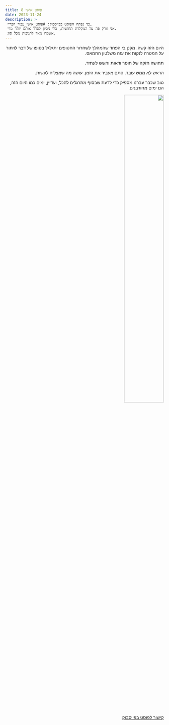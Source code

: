 ```yaml
---
title: פוסט אישי 8
date: 2023-11-24
description: >
 כך נפתח הפוסט בפייסבוק: #פוסט_אישי_עבור_חבריי,
 אני זורק פה על המקלדת תחושות, בלי ניסיון לסדר אותם יותר מדי.
 אשמח מאד לתגובות מכל סוג.
---
```


<div id="fb-root"></div>
<script async defer crossorigin="anonymous" src="https://connect.facebook.net/en_US/sdk.js#xfbml=1&version=v18.0" nonce="uL5SxxKU"></script>

<div dir="rtl">

היום הזה קשה.
מקנן בי הפחד שהמהלך לשחרור החטופים יתגלגל בסופו של דבר לויתור על המטרה לנקות את עזה משלטון החמאס.

תחושה חזקה של חוסר ודאות וחשש לעתיד.

הראש לא ממש עובד.
סתם מעביר את הזמן.
עושה מה שמצליח לעשות.

טוב שכבר עברנו מספיק כדי לדעת שבסוף מתרגלים להכל,
ועדיין,
ימים כמו היום הזה,
הם ימים מחורבנים.

<img src="https://scontent.ftlv15-1.fna.fbcdn.net/v/t39.30808-6/405115230_2603234046530364_5569732132302998335_n.jpg](https://scontent.ftlv15-1.fna.fbcdn.net/v/t39.30808-6/405115230_2603234046530364_5569732132302998335_n.jpg?_nc_cat=106&ccb=1-7&_nc_sid=3635dc&_nc_ohc=Ngs5kyPzdY8AX89xMcy&_nc_ht=scontent.ftlv15-1.fna&oh=00_AfBaXhzc1QrmHy1PEXNyePofD3IexhoJz3JNfXUeE_Z0ZA&oe=65BE549C)https://scontent.ftlv15-1.fna.fbcdn.net/v/t39.30808-6/405115230_2603234046530364_5569732132302998335_n.jpg?_nc_cat=106&ccb=1-7&_nc_sid=3635dc&_nc_ohc=Ngs5kyPzdY8AX89xMcy&_nc_ht=scontent.ftlv15-1.fna&oh=00_AfBaXhzc1QrmHy1PEXNyePofD3IexhoJz3JNfXUeE_Z0ZA&oe=65BE549C" style="width: 50%"/>

[קישור לפוסט בפייסבוק](https://www.facebook.com/urielofir86/posts/2603234723196963)


</div>
